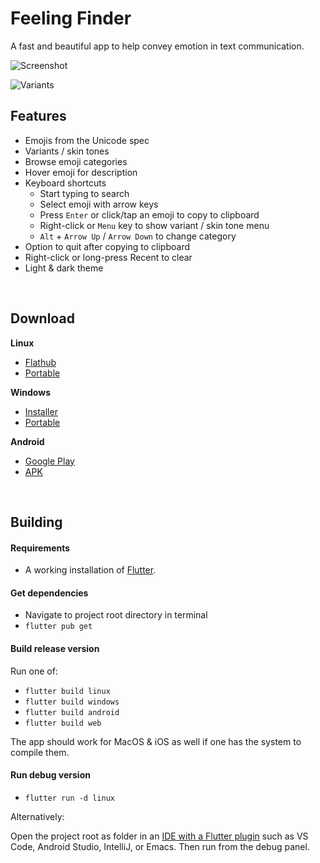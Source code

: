 # Feeling Finder

A fast and beautiful app to help convey emotion in text communication.


![Screenshot](https://github.com/Merrit/feeling_finder/assets/9575627/c060b90a-eee7-49cb-a352-0113084ad858)

![Variants](https://github.com/Merrit/feeling_finder/assets/9575627/bda1bb27-27ee-4e57-b344-cc753f7cb4a0)


## Features

- Emojis from the Unicode spec
- Variants / skin tones
- Browse emoji categories
- Hover emoji for description
- Keyboard shortcuts
  - Start typing to search
  - Select emoji with arrow keys
  - Press `Enter` or click/tap an emoji to copy to clipboard
  - Right-click or `Menu` key to show variant / skin tone menu
  - `Alt` + `Arrow Up` / `Arrow Down` to change category
- Option to quit after copying to clipboard
- Right-click or long-press Recent to clear
- Light & dark theme


<br>


## Download

**Linux**
  - [Flathub](https://flathub.org/apps/details/codes.merritt.FeelingFinder)
  - [Portable](https://github.com/Merrit/feeling_finder/releases/latest/download/FeelingFinder-Linux-Portable.tar.gz)

**Windows**
- [Installer](https://github.com/Merrit/feeling_finder/releases/latest/download/FeelingFinder-Windows-Installer.msix)
- [Portable](https://github.com/Merrit/feeling_finder/releases/latest/download/FeelingFinder-Windows-Portable.zip)

**Android**
- [Google Play](https://play.google.com/store/apps/details?id=codes.merritt.FeelingFinder)
- [APK](https://github.com/Merrit/feeling_finder/releases/latest/download/FeelingFinder-Android.apk)


<!-- TODO: Where is the web version hosted? 
    Add link. -->

<br>


## Building

#### Requirements
- A working installation of
[Flutter](https://docs.flutter.dev/get-started/install).


#### Get dependencies

- Navigate to project root directory in terminal
- `flutter pub get`


#### Build release version

Run one of:

- `flutter build linux`
- `flutter build windows`
- `flutter build android`
- `flutter build web`

The app should work for MacOS & iOS as well if one has the system to compile
them.


#### Run debug version

- `flutter run -d linux`

Alternatively:

Open the project root as folder in an [IDE with a Flutter plugin](https://docs.flutter.dev/get-started/editor) such as VS Code,
Android Studio, IntelliJ, or Emacs. Then run from the debug panel.
